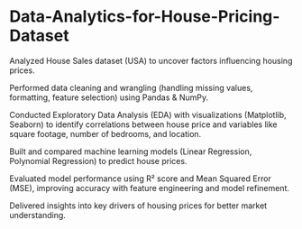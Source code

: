 # Data-Analytics-for-House-Pricing-Dataset
Analyzed House Sales dataset (USA) to uncover factors influencing housing prices.

Performed data cleaning and wrangling (handling missing values, formatting, feature selection) using Pandas & NumPy.

Conducted Exploratory Data Analysis (EDA) with visualizations (Matplotlib, Seaborn) to identify correlations between house price and variables like square footage, number of bedrooms, and location.

Built and compared machine learning models (Linear Regression, Polynomial Regression) to predict house prices.

Evaluated model performance using R² score and Mean Squared Error (MSE), improving accuracy with feature engineering and model refinement.

Delivered insights into key drivers of housing prices for better market understanding.
